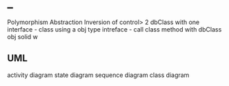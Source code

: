 # _

Polymorphism
Abstraction
Inversion of control> 2 dbClass with one interface - class using a obj type intreface  - call class method with dbClass obj
solid
w
## UML
activity diagram
state diagram
sequence diagram
class diagram
